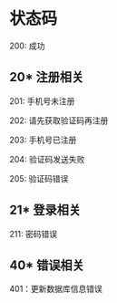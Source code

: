 # 状态码

200: 成功

## 20*  注册相关

201: 手机号未注册

202: 请先获取验证码再注册

203: 手机号已注册

204: 验证码发送失败

205: 验证码错误

## 21*  登录相关

211: 密码错误

## 40*  错误相关

401：更新数据库信息错误
